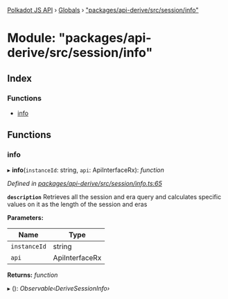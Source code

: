 [Polkadot JS API](../README.md) › [Globals](../globals.md) › ["packages/api-derive/src/session/info"](_packages_api_derive_src_session_info_.md)

# Module: "packages/api-derive/src/session/info"

## Index

### Functions

* [info](_packages_api_derive_src_session_info_.md#info)

## Functions

###  info

▸ **info**(`instanceId`: string, `api`: ApiInterfaceRx): *function*

*Defined in [packages/api-derive/src/session/info.ts:65](https://github.com/polkadot-js/api/blob/4596e434d/packages/api-derive/src/session/info.ts#L65)*

**`description`** Retrieves all the session and era query and calculates specific values on it as the length of the session and eras

**Parameters:**

Name | Type |
------ | ------ |
`instanceId` | string |
`api` | ApiInterfaceRx |

**Returns:** *function*

▸ (): *Observable‹DeriveSessionInfo›*
